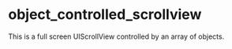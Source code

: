 # object_controlled_scrollview

This is a full screen UIScrollView controlled by an array of objects. 
